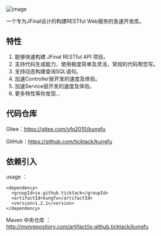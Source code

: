 ![image](https://youyayisheng.oss-cn-beijing.aliyuncs.com/kungfu/@/logo.png)

一个专为JFinal设计的构建RESTful Web服务的急速开发库。
## 特性
1. 能够快速构建 JFinal RESTful API 项目。
2. 支持代码生成能力，使用极度简单及灵活，常规的代码帮您写。
3. 支持动态构建查询SQL语句。
4. 加速Controller层开发的速度及体验。
5. 加速Service层开发的速度及体验。
6. 更多特性等你发现...

## 代码仓库

Gitee：https://gitee.com/yfq2010/kungfu

GitHub：https://github.com/ticktack/kungfu

## 依赖引入
usage ：
```
<dependency>
  <groupId>io.github.ticktack</groupId>
  <artifactId>kungfu</artifactId>
  <version>1.2.1</version>
</dependency>

```

Maven 中央仓库 ：
http://mvnrepository.com/artifact/io.github.ticktack/kungfu
